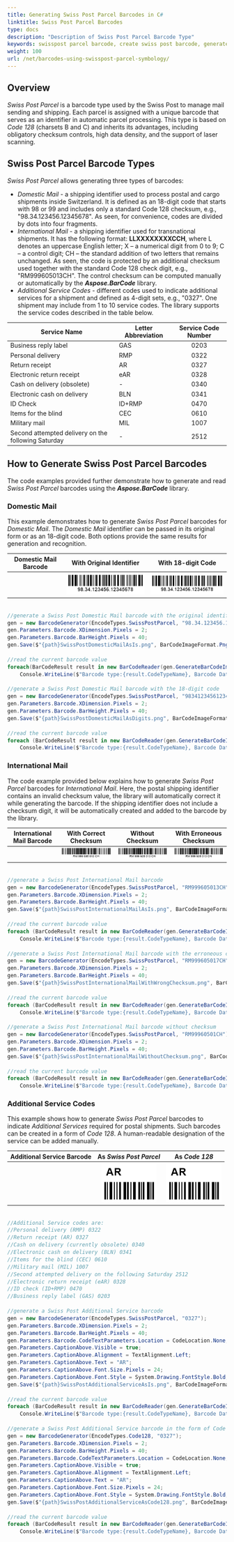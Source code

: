 ```yaml
---
title: Generating Swiss Post Parcel Barcodes in C#
linktitle: Swiss Post Parcel Barcodes
type: docs
description: "Description of Swiss Post Parcel Barcode Type"
keywords: swisspost parcel barcode, create swiss post barcode, generate swiss post barcode, read swiss post barcode, recognize swiss post codes, swiss post parcel codes
weight: 100
url: /net/barcodes-using-swisspost-parcel-symbology/
---
```

## **Overview**

*Swiss Post Parcel* is a barcode type used by the Swiss Post to manage mail sending and shipping. Each parcel is assigned with a unique barcode that serves as an identifier in automatic parcel processing. This type is based on *Code 128* (charsets B and C) and inherits its advantages, including obligatory checksum controls, high data density, and the support of laser scanning.  
  
## **Swiss Post Parcel Barcode Types**

*Swiss Post Parcel* allows generating three types of barcodes:
- *Domestic Mail* - a shipping identifier used to process postal and cargo shipments inside Switzerland. It is defined as an 18-digit code that starts with 98 or 99 and includes only a standard Code 128 checksum, e.g., "98.34.123456.12345678". As seen, for convenience, codes are divided by dots into four fragments.
- *International Mail* - a shipping identifier used for transnational shipments. It has the following format: **LLXXXXXXXXCCH**, where L denotes an uppercase English letter; X – a numerical digit from 0 to 9; C – a control digit; CH – the standard addition of two letters that remains unchanged. As seen, the code is protected by an additional checksum used together with the standard Code 128 check digit, e.g., "RM999605013CH". The control checksum can be computed manually or automatically by the ***Aspose.BarCode*** library.
- *Additional Service Codes* - different codes used to indicate additional services for a shipment and defined as 4-digit sets, e.g., "0327". One shipment may include from 1 to 10 service codes. The library supports the service codes described in the table below.  
  
|Service Name|Letter Abbreviation|Service Code Number|
|---|---|:--:|
|Business reply label|GAS|0203|
|Personal delivery|RMP|0322|
|Return receipt|AR|0327|
|Electronic return receipt|eAR|0328|
|Cash on delivery (obsolete)|-|0340|
|Electronic cash on delivery|BLN|0341|
|ID Check|ID+RMP|0470|
|Items for the blind|CEC|0610|
|Military mail|MIL|1007|
|Second attempted delivery on the following Saturday|-|2512|
  
## **How to Generate Swiss Post Parcel Barcodes**

The code examples provided further demonstrate how to generate and read *Swiss Post Parcel* barcodes using the ***Aspose.BarCode*** library. 


### **Domestic Mail**

This example demonstrates how to generate *Swiss Post Parcel* barcodes for *Domestic Mail*. The *Domestic Mail* identifier can be passed in its original form or as an 18-digit code. Both options provide the same results for generation and recognition.  
  
|Domestic Mail Barcode|With Original Identifier|With 18-digit Code|
|:--:|:--:|:--:|
| |![Swiss Post Parcel Original](swisspostdomesticmailasis.png)|![Swiss Post Parcel Code](swisspostdomesticmailasdigits.png)|
  
``` csharp

//generate a Swiss Post Domestic Mail barcode with the original identifier
gen = new BarcodeGenerator(EncodeTypes.SwissPostParcel, "98.34.123456.12345678");
gen.Parameters.Barcode.XDimension.Pixels = 2;
gen.Parameters.Barcode.BarHeight.Pixels = 40;
gen.Save($"{path}SwissPostDomesticMailAsIs.png", BarCodeImageFormat.Png);

//read the current barcode value
foreach(BarCodeResult result in new BarCodeReader(gen.GenerateBarCodeImage(), DecodeType.SwissPostParcel).ReadBarCodes())
    Console.WriteLine($"Barcode type:{result.CodeTypeName}, Barcode Data:{result.CodeText}");

//generate a Swiss Post Domestic Mail barcode with the 18-digit code
gen = new BarcodeGenerator(EncodeTypes.SwissPostParcel, "983412345612345678");
gen.Parameters.Barcode.XDimension.Pixels = 2;
gen.Parameters.Barcode.BarHeight.Pixels = 40;
gen.Save($"{path}SwissPostDomesticMailAsDigits.png", BarCodeImageFormat.Png);

//read the current barcode value
foreach (BarCodeResult result in new BarCodeReader(gen.GenerateBarCodeImage(), DecodeType.SwissPostParcel).ReadBarCodes())
    Console.WriteLine($"Barcode type:{result.CodeTypeName}, Barcode Data:{result.CodeText}");

```


### **International Mail**

The code example provided below explains how to generate *Swiss Post Parcel* barcodes for *International Mail*. Here, the postal shipping identifier contains an invalid checksum value, the library will automatically correct it while generating the barcode. If the shipping identifier does not include a checksum digit, it will be automatically created and added to the barcode by the library.  
  
|International Mail Barcode|With Correct Checksum|Without Checksum|With Erroneous Checksum|
|:--:|:--:|:--:|:--:|
| |![Swiss Post Parcel With Correct Checksum](swisspostinternationalmailasis.png)|![Swiss Post Parcel With Correct Checksum](swisspostinternationalmailwithoutchecksum.png)|![Swiss Post Parcel witth Erroneous Checksum](swisspostinternationalmailwithwrongchecksum.png)|
  
``` csharp

//generate a Swiss Post International Mail barcode
gen = new BarcodeGenerator(EncodeTypes.SwissPostParcel, "RM999605013CH");
gen.Parameters.Barcode.XDimension.Pixels = 2;
gen.Parameters.Barcode.BarHeight.Pixels = 40;
gen.Save($"{path}SwissPostInternationalMailAsIs.png", BarCodeImageFormat.Png);

//read the current barcode value
foreach (BarCodeResult result in new BarCodeReader(gen.GenerateBarCodeImage(), DecodeType.SwissPostParcel).ReadBarCodes())
    Console.WriteLine($"Barcode type:{result.CodeTypeName}, Barcode Data:{result.CodeText}");

//generate a Swiss Post International Mail barcode with the erroneous checksum
gen = new BarcodeGenerator(EncodeTypes.SwissPostParcel, "RM999605017CH");
gen.Parameters.Barcode.XDimension.Pixels = 2;
gen.Parameters.Barcode.BarHeight.Pixels = 40;
gen.Save($"{path}SwissPostInternationalMailWithWrongChecksum.png", BarCodeImageFormat.Png);

//read the current barcode value
foreach (BarCodeResult result in new BarCodeReader(gen.GenerateBarCodeImage(), DecodeType.SwissPostParcel).ReadBarCodes())
    Console.WriteLine($"Barcode type:{result.CodeTypeName}, Barcode Data:{result.CodeText}");

//generate a Swiss Post International Mail barcode without checksum
gen = new BarcodeGenerator(EncodeTypes.SwissPostParcel, "RM99960501CH");
gen.Parameters.Barcode.XDimension.Pixels = 2;
gen.Parameters.Barcode.BarHeight.Pixels = 40;
gen.Save($"{path}SwissPostInternationalMailWithoutChecksum.png", BarCodeImageFormat.Png);

//read the current barcode value
foreach (BarCodeResult result in new BarCodeReader(gen.GenerateBarCodeImage(), DecodeType.SwissPostParcel).ReadBarCodes())
    Console.WriteLine($"Barcode type:{result.CodeTypeName}, Barcode Data:{result.CodeText}");

```


### **Additional Service Codes**

This example shows how to generate *Swiss Post Parcel* barcodes to indicate *Additional Services* required for postal shipments. Such barcodes can be created in a form of *Code 128*. A human-readable designation of the service can be added manually.  
  
|Additional Service Barcode|As *Swiss Post Parcel*|As *Code 128*|
|:--:|:--:|:--:|
| |![Swiss Post Parcel Additional Service With Original Identifier](swisspostadditionalserviceasis.png)|![Swiss Post Parcel Additional Service As Code 128](swisspostadditionalserviceascode128.png)|
  
``` csharp

//Additional Service codes are:
//Personal delivery (RMP) 0322
//Return receipt (AR) 0327
//Cash on delivery (currently obsolete) 0340
//Electronic cash on delivery (BLN) 0341
//Items for the blind (CEC) 0610
//Military mail (MIL) 1007
//Second attempted delivery on the following Saturday 2512
//Electronic return receipt (eAR) 0328
//ID check (ID+RMP) 0470
//Business reply label (GAS) 0203

//generate a Swiss Post Additional Service barcode
gen = new BarcodeGenerator(EncodeTypes.SwissPostParcel, "0327");
gen.Parameters.Barcode.XDimension.Pixels = 2;
gen.Parameters.Barcode.BarHeight.Pixels = 40;
gen.Parameters.Barcode.CodeTextParameters.Location = CodeLocation.None;
gen.Parameters.CaptionAbove.Visible = true;
gen.Parameters.CaptionAbove.Alignment = TextAlignment.Left;
gen.Parameters.CaptionAbove.Text = "AR";
gen.Parameters.CaptionAbove.Font.Size.Pixels = 24;
gen.Parameters.CaptionAbove.Font.Style = System.Drawing.FontStyle.Bold;
gen.Save($"{path}SwissPostAdditionalServiceAsIs.png", BarCodeImageFormat.Png);

//read the current barcode value
foreach (BarCodeResult result in new BarCodeReader(gen.GenerateBarCodeImage(), DecodeType.SwissPostParcel).ReadBarCodes())
    Console.WriteLine($"Barcode type:{result.CodeTypeName}, Barcode Data:{result.CodeText}");

//generate a Swiss Post Additional Service barcode in the form of Code 128
gen = new BarcodeGenerator(EncodeTypes.Code128, "0327");
gen.Parameters.Barcode.XDimension.Pixels = 2;
gen.Parameters.Barcode.BarHeight.Pixels = 40;
gen.Parameters.Barcode.CodeTextParameters.Location = CodeLocation.None;
gen.Parameters.CaptionAbove.Visible = true;
gen.Parameters.CaptionAbove.Alignment = TextAlignment.Left;
gen.Parameters.CaptionAbove.Text = "AR";
gen.Parameters.CaptionAbove.Font.Size.Pixels = 24;
gen.Parameters.CaptionAbove.Font.Style = System.Drawing.FontStyle.Bold;
gen.Save($"{path}SwissPostAdditionalServiceAsCode128.png", BarCodeImageFormat.Png);

//read the current barcode value
foreach (BarCodeResult result in new BarCodeReader(gen.GenerateBarCodeImage(), DecodeType.SwissPostParcel).ReadBarCodes())
    Console.WriteLine($"Barcode type:{result.CodeTypeName}, Barcode Data:{result.CodeText}");

```